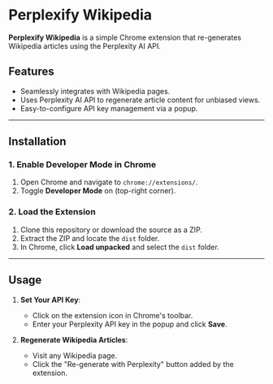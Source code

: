 # Perplexify Wikipedia

**Perplexify Wikipedia** is a simple Chrome extension that re-generates Wikipedia articles using the Perplexity AI API. 

## Features
- Seamlessly integrates with Wikipedia pages.
- Uses Perplexity AI API to regenerate article content for unbiased views.
- Easy-to-configure API key management via a popup.

---

## Installation

### 1. Enable Developer Mode in Chrome
1. Open Chrome and navigate to `chrome://extensions/`.
2. Toggle **Developer Mode** on (top-right corner).

### 2. Load the Extension
1. Clone this repository or download the source as a ZIP.
2. Extract the ZIP and locate the `dist` folder.
3. In Chrome, click **Load unpacked** and select the `dist` folder.

---

## Usage

1. **Set Your API Key**:
   - Click on the extension icon in Chrome's toolbar.
   - Enter your Perplexity API key in the popup and click **Save**.

2. **Regenerate Wikipedia Articles**:
   - Visit any Wikipedia page.
   - Click the "Re-generate with Perplexity" button added by the extension.



